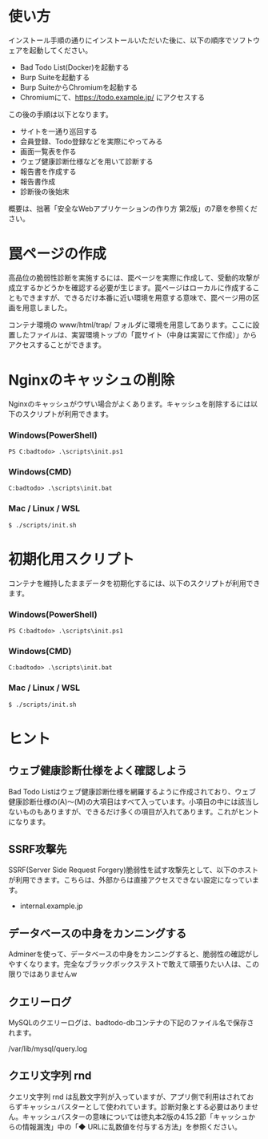 # 使い方

インストール手順の通りにインストールいただいた後に、以下の順序でソフトウェアを起動してください。

- Bad Todo List(Docker)を起動する
- Burp Suiteを起動する
- Burp SuiteからChromiumを起動する
- Chromiumにて、https://todo.example.jp/ にアクセスする

この後の手順は以下となります。

- サイトを一通り巡回する
- 会員登録、Todo登録などを実際にやってみる
- 画面一覧表を作る
- ウェブ健康診断仕様などを用いて診断する
- 報告書を作成する 
- 報告書作成
- 診断後の後始末

概要は、拙著「安全なWebアプリケーションの作り方 第2版」の7章を参照ください。

# 罠ページの作成
高品位の脆弱性診断を実施するには、罠ページを実際に作成して、受動的攻撃が成立するかどうかを確認する必要が生じます。罠ページはローカルに作成することもできますが、できるだけ本番に近い環境を用意する意味で、罠ページ用の区画を用意しました。

コンテナ環境の www/html/trap/ フォルダに環境を用意してあります。ここに設置したファイルは、実習環境トップの「罠サイト（中身は実習にて作成）」からアクセスすることができます。

# Nginxのキャッシュの削除

Nginxのキャッシュがウザい場合がよくあります。キャッシュを削除するには以下のスクリプトが利用できます。

### Windows(PowerShell)
```
PS C:badtodo> .\scripts\init.ps1
```

### Windows(CMD)
```
C:badtodo> .\scripts\init.bat
```

### Mac / Linux / WSL
```
$ ./scripts/init.sh
```

# 初期化用スクリプト

コンテナを維持したままデータを初期化するには、以下のスクリプトが利用できます。

### Windows(PowerShell)
```
PS C:badtodo> .\scripts\init.ps1
```

### Windows(CMD)
```
C:badtodo> .\scripts\init.bat
```

### Mac / Linux / WSL
```
$ ./scripts/init.sh
```


# ヒント
## ウェブ健康診断仕様をよく確認しよう

Bad Todo Listはウェブ健康診断仕様を網羅するように作成されており、ウェブ健康診断仕様の(A)～(M)の大項目はすべて入っています。小項目の中には該当しないものもありますが、できるだけ多くの項目が入れてあります。これがヒントになります。

## SSRF攻撃先

SSRF(Server Side Request Forgery)脆弱性を試す攻撃先として、以下のホストが利用できます。こちらは、外部からは直接アクセスできない設定になっています。

- internal.example.jp


## データベースの中身をカンニングする

Adminerを使って、データベースの中身をカンニングすると、脆弱性の確認がしやすくなります。完全なブラックボックステストで敢えて頑張りたい人は、この限りではありませんw

## クエリーログ

MySQLのクエリーログは、badtodo-dbコンテナの下記のファイル名で保存されます。

/var/lib/mysql/query.log


## クエリ文字列 rnd

クエリ文字列 rnd は乱数文字列が入っていますが、アプリ側で利用はされておらずキャッシュバスターとして使われています。診断対象とする必要はありません。キャッシュバスターの意味については徳丸本2版の4.15.2節「キャッシュからの情報漏洩」中の「◆ URLに乱数値を付与する方法」を参照ください。

